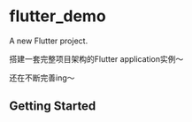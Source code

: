# flutter_demo

A new Flutter project.

搭建一套完整项目架构的Flutter application实例～

还在不断完善ing～

## Getting Started

